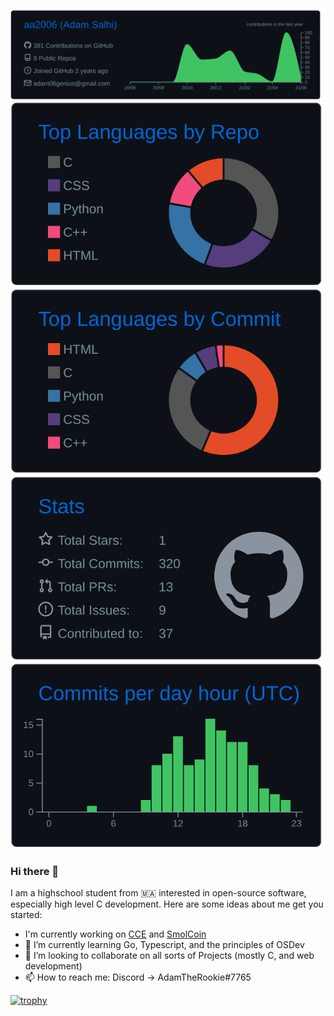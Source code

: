
[![](https://raw.githubusercontent.com/aa2006/aa2006/master/profile-summary-card-output/github_dark/0-profile-details.svg)](https://github.com/vn7n24fzkq/github-profile-summary-cards)
[![](https://raw.githubusercontent.com/aa2006/aa2006/master/profile-summary-card-output/github_dark/1-repos-per-language.svg)](https://github.com/vn7n24fzkq/github-profile-summary-cards) [![](https://raw.githubusercontent.com/aa2006/aa2006/master/profile-summary-card-output/github_dark/2-most-commit-language.svg)](https://github.com/vn7n24fzkq/github-profile-summary-cards)
[![](https://raw.githubusercontent.com/aa2006/aa2006/master/profile-summary-card-output/github_dark/3-stats.svg)](https://github.com/vn7n24fzkq/github-profile-summary-cards) [![](https://raw.githubusercontent.com/aa2006/aa2006/master/profile-summary-card-output/github_dark/4-productive-time.svg)](https://github.com/vn7n24fzkq/github-profile-summary-cards)

### Hi there 👋
I am a highschool student from 🇲🇦 interested in open-source software, especially high level C development. 
Here are some ideas about me get you started:

- I'm currently working on [CCE](https://github.com/cheese-chess/cheese_chess) and [SmolCoin](https://github.com/SmolCoin/SmolCoin)
- 🌱 I’m currently learning Go, Typescript, and the principles of OSDev
- 👯 I’m looking to collaborate on all sorts of Projects (mostly C, and web development)
- 📫 How to reach me: Discord -> AdamTheRookie#7765

[![trophy](https://github-profile-trophy.vercel.app/?username=aa2006&theme=onedark)](https://github.com/ryo-ma/github-profile-trophy)
